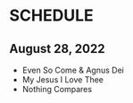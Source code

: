 # SCHEDULE

## August 28, 2022

- Even So Come & Agnus Dei
- My Jesus I Love Thee
- Nothing Compares